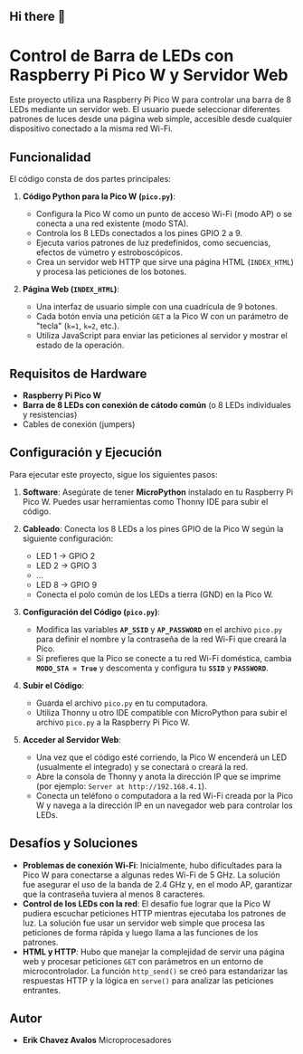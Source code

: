 ## Hi there 👋
# Control de Barra de LEDs con Raspberry Pi Pico W y Servidor Web

Este proyecto utiliza una Raspberry Pi Pico W para controlar una barra de 8 LEDs mediante un servidor web. El usuario puede seleccionar diferentes patrones de luces desde una página web simple, accesible desde cualquier dispositivo conectado a la misma red Wi-Fi.

## Funcionalidad

El código consta de dos partes principales:

1.  **Código Python para la Pico W (`pico.py`)**:
    * Configura la Pico W como un punto de acceso Wi-Fi (modo AP) o se conecta a una red existente (modo STA).
    * Controla los 8 LEDs conectados a los pines GPIO 2 a 9.
    * Ejecuta varios patrones de luz predefinidos, como secuencias, efectos de vúmetro y estroboscópicos.
    * Crea un servidor web HTTP que sirve una página HTML (`INDEX_HTML`) y procesa las peticiones de los botones.

2.  **Página Web (`INDEX_HTML`)**:
    * Una interfaz de usuario simple con una cuadrícula de 9 botones.
    * Cada botón envía una petición `GET` a la Pico W con un parámetro de "tecla" (`k=1`, `k=2`, etc.).
    * Utiliza JavaScript para enviar las peticiones al servidor y mostrar el estado de la operación.

## Requisitos de Hardware

* **Raspberry Pi Pico W**
* **Barra de 8 LEDs con conexión de cátodo común** (o 8 LEDs individuales y resistencias)
* Cables de conexión (jumpers)

## Configuración y Ejecución

Para ejecutar este proyecto, sigue los siguientes pasos:

1.  **Software**: Asegúrate de tener **MicroPython** instalado en tu Raspberry Pi Pico W. Puedes usar herramientas como Thonny IDE para subir el código.

2.  **Cableado**: Conecta los 8 LEDs a los pines GPIO de la Pico W según la siguiente configuración:
    * LED 1 -> GPIO 2
    * LED 2 -> GPIO 3
    * ...
    * LED 8 -> GPIO 9
    * Conecta el polo común de los LEDs a tierra (GND) en la Pico W.

3.  **Configuración del Código (`pico.py`)**:
    * Modifica las variables **`AP_SSID`** y **`AP_PASSWORD`** en el archivo `pico.py` para definir el nombre y la contraseña de la red Wi-Fi que creará la Pico.
    * Si prefieres que la Pico se conecte a tu red Wi-Fi doméstica, cambia **`MODO_STA = True`** y descomenta y configura tu **`SSID`** y **`PASSWORD`**.

4.  **Subir el Código**:
    * Guarda el archivo `pico.py` en tu computadora.
    * Utiliza Thonny u otro IDE compatible con MicroPython para subir el archivo `pico.py` a la Raspberry Pi Pico W.

5.  **Acceder al Servidor Web**:
    * Una vez que el código esté corriendo, la Pico W encenderá un LED (usualmente el integrado) y se conectará o creará la red.
    * Abre la consola de Thonny y anota la dirección IP que se imprime (por ejemplo: `Server at http://192.168.4.1`).
    * Conecta un teléfono o computadora a la red Wi-Fi creada por la Pico W y navega a la dirección IP en un navegador web para controlar los LEDs.

## Desafíos y Soluciones

* **Problemas de conexión Wi-Fi**: Inicialmente, hubo dificultades para la Pico W para conectarse a algunas redes Wi-Fi de 5 GHz. La solución fue asegurar el uso de la banda de 2.4 GHz y, en el modo AP, garantizar que la contraseña tuviera al menos 8 caracteres.
* **Control de los LEDs con la red**: El desafío fue lograr que la Pico W pudiera escuchar peticiones HTTP mientras ejecutaba los patrones de luz. La solución fue usar un servidor web simple que procesa las peticiones de forma rápida y luego llama a las funciones de los patrones.
* **HTML y HTTP**: Hubo que manejar la complejidad de servir una página web y procesar peticiones `GET` con parámetros en un entorno de microcontrolador. La función `http_send()` se creó para estandarizar las respuestas HTTP y la lógica en `serve()` para analizar las peticiones entrantes.

## Autor

* **Erik Chavez Avalos** 
Microprocesadores
<!--
**theweeriknd/theweeriknd** is a ✨ _special_ ✨ repository because its `README.md` (this file) appears on your GitHub profile.

Here are some ideas to get you started:

- 🔭 I’m currently working on ...
- 🌱 I’m currently learning ...
- 👯 I’m looking to collaborate on ...
- 🤔 I’m looking for help with ...
- 💬 Ask me about ...
- 📫 How to reach me: ...
- 😄 Pronouns: ...
- ⚡ Fun fact: ...
-->
